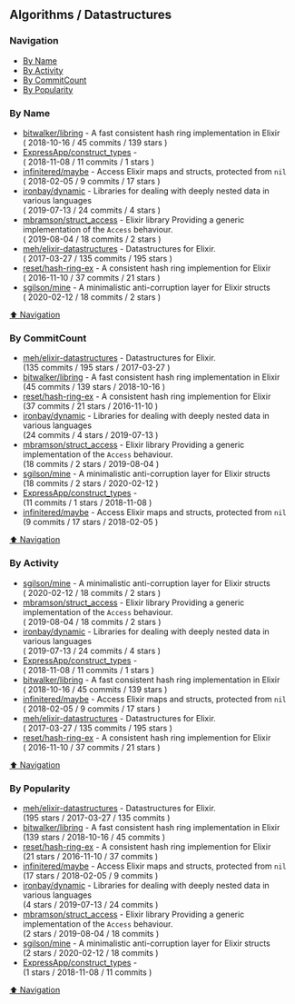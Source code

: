 ## Algorithms / Datastructures

### Navigation

- [By Name](#by-name)
- [By Activity](#by-activity)
- [By CommitCount](#by-commitcount)
- [By Popularity](#by-popularity)

### By Name
<!-- PROJECTS_LIST -->
- [bitwalker/libring](https://github.com/bitwalker/libring) - A fast consistent hash ring implementation in Elixir <br/> ( 2018-10-16 / 45 commits / 139 stars )
- [ExpressApp/construct_types](https://github.com/ExpressApp/construct_types) -  <br/> ( 2018-11-08 / 11 commits / 1 stars )
- [infinitered/maybe](https://github.com/infinitered/maybe) - Access Elixir maps and structs, protected from `nil` <br/> ( 2018-02-05 / 9 commits / 17 stars )
- [ironbay/dynamic](https://github.com/ironbay/dynamic) - Libraries for dealing with deeply nested data in various languages <br/> ( 2019-07-13 / 24 commits / 4 stars )
- [mbramson/struct_access](https://github.com/mbramson/struct_access) - Elixir library Providing a generic implementation of the `Access` behaviour. <br/> ( 2019-08-04 / 18 commits / 2 stars )
- [meh/elixir-datastructures](https://github.com/meh/elixir-datastructures) - Datastructures for Elixir. <br/> ( 2017-03-27 / 135 commits / 195 stars )
- [reset/hash-ring-ex](https://github.com/reset/hash-ring-ex) - A consistent hash ring implemention for Elixir <br/> ( 2016-11-10 / 37 commits / 21 stars )
- [sgilson/mine](https://github.com/sgilson/mine) - A minimalistic anti-corruption layer for Elixir structs <br/> ( 2020-02-12 / 18 commits / 2 stars )
<!-- /PROJECTS_LIST -->

[⬆ Navigation](#navigation)

### By CommitCount
<!-- COMMITCOUNT_LIST -->
- [meh/elixir-datastructures](https://github.com/meh/elixir-datastructures) - Datastructures for Elixir. <br/> (135 commits / 195 stars / 2017-03-27 )
- [bitwalker/libring](https://github.com/bitwalker/libring) - A fast consistent hash ring implementation in Elixir <br/> (45 commits / 139 stars / 2018-10-16 )
- [reset/hash-ring-ex](https://github.com/reset/hash-ring-ex) - A consistent hash ring implemention for Elixir <br/> (37 commits / 21 stars / 2016-11-10 )
- [ironbay/dynamic](https://github.com/ironbay/dynamic) - Libraries for dealing with deeply nested data in various languages <br/> (24 commits / 4 stars / 2019-07-13 )
- [mbramson/struct_access](https://github.com/mbramson/struct_access) - Elixir library Providing a generic implementation of the `Access` behaviour. <br/> (18 commits / 2 stars / 2019-08-04 )
- [sgilson/mine](https://github.com/sgilson/mine) - A minimalistic anti-corruption layer for Elixir structs <br/> (18 commits / 2 stars / 2020-02-12 )
- [ExpressApp/construct_types](https://github.com/ExpressApp/construct_types) -  <br/> (11 commits / 1 stars / 2018-11-08 )
- [infinitered/maybe](https://github.com/infinitered/maybe) - Access Elixir maps and structs, protected from `nil` <br/> (9 commits / 17 stars / 2018-02-05 )
<!-- /COMMITCOUNT_LIST -->
[⬆ Navigation](#navigation)

### By Activity
<!-- ACTIVITY_LIST -->
- [sgilson/mine](https://github.com/sgilson/mine) - A minimalistic anti-corruption layer for Elixir structs <br/> ( 2020-02-12 / 18 commits / 2 stars )
- [mbramson/struct_access](https://github.com/mbramson/struct_access) - Elixir library Providing a generic implementation of the `Access` behaviour. <br/> ( 2019-08-04 / 18 commits / 2 stars )
- [ironbay/dynamic](https://github.com/ironbay/dynamic) - Libraries for dealing with deeply nested data in various languages <br/> ( 2019-07-13 / 24 commits / 4 stars )
- [ExpressApp/construct_types](https://github.com/ExpressApp/construct_types) -  <br/> ( 2018-11-08 / 11 commits / 1 stars )
- [bitwalker/libring](https://github.com/bitwalker/libring) - A fast consistent hash ring implementation in Elixir <br/> ( 2018-10-16 / 45 commits / 139 stars )
- [infinitered/maybe](https://github.com/infinitered/maybe) - Access Elixir maps and structs, protected from `nil` <br/> ( 2018-02-05 / 9 commits / 17 stars )
- [meh/elixir-datastructures](https://github.com/meh/elixir-datastructures) - Datastructures for Elixir. <br/> ( 2017-03-27 / 135 commits / 195 stars )
- [reset/hash-ring-ex](https://github.com/reset/hash-ring-ex) - A consistent hash ring implemention for Elixir <br/> ( 2016-11-10 / 37 commits / 21 stars )
<!-- /ACTIVITY_LIST -->

[⬆ Navigation](#navigation)

### By Popularity
<!-- POPULARITY_LIST -->
- [meh/elixir-datastructures](https://github.com/meh/elixir-datastructures) - Datastructures for Elixir. <br/> (195 stars / 2017-03-27 / 135 commits )
- [bitwalker/libring](https://github.com/bitwalker/libring) - A fast consistent hash ring implementation in Elixir <br/> (139 stars / 2018-10-16 / 45 commits )
- [reset/hash-ring-ex](https://github.com/reset/hash-ring-ex) - A consistent hash ring implemention for Elixir <br/> (21 stars / 2016-11-10 / 37 commits )
- [infinitered/maybe](https://github.com/infinitered/maybe) - Access Elixir maps and structs, protected from `nil` <br/> (17 stars / 2018-02-05 / 9 commits )
- [ironbay/dynamic](https://github.com/ironbay/dynamic) - Libraries for dealing with deeply nested data in various languages <br/> (4 stars / 2019-07-13 / 24 commits )
- [mbramson/struct_access](https://github.com/mbramson/struct_access) - Elixir library Providing a generic implementation of the `Access` behaviour. <br/> (2 stars / 2019-08-04 / 18 commits )
- [sgilson/mine](https://github.com/sgilson/mine) - A minimalistic anti-corruption layer for Elixir structs <br/> (2 stars / 2020-02-12 / 18 commits )
- [ExpressApp/construct_types](https://github.com/ExpressApp/construct_types) -  <br/> (1 stars / 2018-11-08 / 11 commits )
<!-- /POPULARITY_LIST -->

[⬆ Navigation](#navigation)
